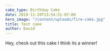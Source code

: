 ```yaml
---
cake_type: Birthday Cake
date: 2019-11-20T13:54:51-07:00
hero_image: "/content/uploads/fire-cake.jpg"
title: Test cake
author: David
---
```


Hey, check out this cake I think its a winner!
